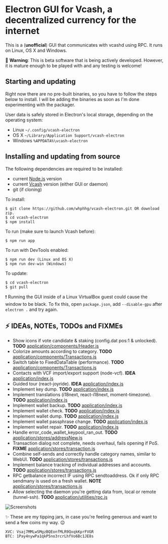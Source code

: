 # Electron GUI for Vcash, a decentralized currency for the internet

This is a (**unofficial**) GUI that communicates with vcashd using RPC. It runs on Linux, OS X and Windows.

:hatching_chick: **Warning**: This is beta software that is being actively developed. However, it is mature enough to be played with and any testing is welcome!


## Starting and updating

Right now there are no pre-built binaries, so you have to follow the steps below to install. I will be adding the binaries as soon as I'm done experimenting with the packager.

User data is safely stored in Electron's local storage, depending on the operating system:
- Linux `~/.config/vcash-electron`
- OS X `~/Library/Application Support/vcash-electron`
- Windows `%APPDATA%\vcash-electron`


## Installing and updating from source

The following dependencies are required to be installed:
* current [Node.js](https://nodejs.org/en/download/current/) version
* current [Vcash](https://v.cash/wallets.php) version (either GUI or daemon)
* git (if cloning)

To install:

    $ git clone https://github.com/whphhg/vcash-electron.git OR download zip.
    $ cd vcash-electron
    $ npm install

To run (make sure to launch Vcash before):

    $ npm run app

To run with DevTools enabled:

    $ npm run dev (Linux and OS X)
    $ npm run dev-win (Windows)

To update:

    $ cd vcash-electron
    $ git pull

:exclamation: Running the GUI inside of a Linux VirtualBox guest could cause the window to be black. To fix this, open `package.json`, add `--disable-gpu` after `electron .` and try again.

## :zap: IDEAs, NOTEs, TODOs and FIXMEs

- Show icons if vote candidate & staking (config.dat pos:1 & unlocked). __TODO__ [application/components/Header.js](application/components/Header.js)
- Colorize amounts according to category. __TODO__ [application/components/Transactions.js](application/components/Transactions.js)
- Switch table to FixedDataTable (performance). __TODO__ [application/components/Transactions.js](application/components/Transactions.js)
- Contacts with VCF import/export support (node-vcf). __IDEA__ [application/index.js](application/index.js)
- Guided tour (react-joyride). __IDEA__ [application/index.js](application/index.js)
- Implement key dump. __TODO__ [application/index.js](application/index.js)
- Implement translations (i18next, react-i18next, moment-timezone). __TODO__ [application/index.js](application/index.js)
- Implement wallet backup. __TODO__ [application/index.js](application/index.js)
- Implement wallet check. __TODO__ [application/index.js](application/index.js)
- Implement wallet dump. __TODO__ [application/index.js](application/index.js)
- Implement wallet passphrase change. __TODO__ [application/index.js](application/index.js)
- Implement wallet repair. __TODO__ [application/index.js](application/index.js)
- Handle error_code_wallet_keypool_ran_out. __TODO__ [application/stores/addressNew.js](application/stores/addressNew.js)
- Transaction dialog not complete, needs overhaul, fails opening if PoS. __FIXME__ [application/stores/transaction.js](application/stores/transaction.js)
- Combine self-sends and correctly handle category names, similar to WebUI. __TODO__ [application/stores/transactions.js](application/stores/transactions.js)
- Implement balance tracking of individual addresses and accounts. __TODO__ [application/stores/transactions.js](application/stores/transactions.js)
- RPC getbalance incorrect IF using RPC sendtoaddress. Ok if only RPC sendmany is used on a fresh wallet. __NOTE__ [application/stores/transactions.js](application/stores/transactions.js)
- Allow selecting the daemon you're getting data from, local or remote (tunnel-ssh). __TODO__ [application/utilities/rpc.js](application/utilities/rpc.js)


![Screenshots](http://i.imgur.com/zfjel56.gif)


:sparkles: These are my tipping jars, in case you're feeling generous and want to send a few coins my way. :wink:

```
XVC: Vsaj7MMLwSMgzBQEonfMLR9QxqkKprFVGR
BTC: 1Pay4nywPa1qkP5no3rcrLhfVo6Bc1JE8s
```
